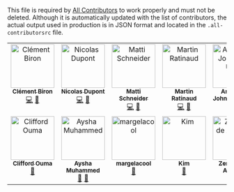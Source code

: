This file is required by [All Contributors](https://allcontributors.org/) to work properly and must not be deleted. Although it is automatically updated with the list of contributors, the actual output used in production is in JSON format and located in the `.all-contributorsrc` file.

<!-- ALL-CONTRIBUTORS-LIST:START - Do not remove or modify this section -->
<!-- prettier-ignore-start -->
<!-- markdownlint-disable -->
<table>
  <tbody>
    <tr>
      <td align="center" valign="top" width="14.28%"><a href="https://clementbiron.com/"><img src="https://avatars.githubusercontent.com/u/364319?v=4?s=100" width="100px;" alt="Clément Biron"/><br /><sub><b>Clément Biron</b></sub></a><br /><a href="https://github.com/OpenTermsArchive/docs/commits?author=clementbiron" title="Code">💻</a> <a href="https://github.com/OpenTermsArchive/docs/commits?author=clementbiron" title="Documentation">📖</a></td>
      <td align="center" valign="top" width="14.28%"><a href="https://github.com/Ndpnt"><img src="https://avatars.githubusercontent.com/u/1098708?v=4?s=100" width="100px;" alt="Nicolas Dupont"/><br /><sub><b>Nicolas Dupont</b></sub></a><br /><a href="https://github.com/OpenTermsArchive/docs/commits?author=Ndpnt" title="Code">💻</a> <a href="https://github.com/OpenTermsArchive/docs/commits?author=Ndpnt" title="Documentation">📖</a></td>
      <td align="center" valign="top" width="14.28%"><a href="https://mattischneider.fr/"><img src="https://avatars.githubusercontent.com/u/222463?v=4?s=100" width="100px;" alt="Matti Schneider"/><br /><sub><b>Matti Schneider</b></sub></a><br /><a href="https://github.com/OpenTermsArchive/docs/commits?author=MattiSG" title="Code">💻</a> <a href="https://github.com/OpenTermsArchive/docs/commits?author=MattiSG" title="Documentation">📖</a></td>
      <td align="center" valign="top" width="14.28%"><a href="http://bit.ly/work-with-martin"><img src="https://avatars.githubusercontent.com/u/4191809?v=4?s=100" width="100px;" alt="Martin Ratinaud"/><br /><sub><b>Martin Ratinaud</b></sub></a><br /><a href="https://github.com/OpenTermsArchive/docs/commits?author=martinratinaud" title="Code">💻</a> <a href="https://github.com/OpenTermsArchive/docs/commits?author=martinratinaud" title="Documentation">📖</a></td>
      <td align="center" valign="top" width="14.28%"><a href="https://github.com/emmanuellar"><img src="https://avatars.githubusercontent.com/u/41474439?v=4?s=100" width="100px;" alt="Amarachi Johnson-Ubah"/><br /><sub><b>Amarachi Johnson-Ubah</b></sub></a><br /><a href="https://github.com/OpenTermsArchive/docs/commits?author=emmanuellar" title="Documentation">📖</a></td>
      <td align="center" valign="top" width="14.28%"><a href="https://antonin.one/"><img src="https://avatars.githubusercontent.com/u/30950182?v=4?s=100" width="100px;" alt="Antonin Del Fabbro"/><br /><sub><b>Antonin Del Fabbro</b></sub></a><br /><a href="https://github.com/OpenTermsArchive/docs/commits?author=AntoninDelFabbro" title="Code">💻</a></td>
      <td align="center" valign="top" width="14.28%"><a href="https://md.engineer/"><img src="https://avatars.githubusercontent.com/u/15629602?v=4?s=100" width="100px;" alt="Stanley Ndagi"/><br /><sub><b>Stanley Ndagi</b></sub></a><br /><a href="https://github.com/OpenTermsArchive/docs/commits?author=NdagiStanley" title="Documentation">📖</a></td>
    </tr>
    <tr>
      <td align="center" valign="top" width="14.28%"><a href="https://github.com/Cli4d"><img src="https://avatars.githubusercontent.com/u/56266330?v=4?s=100" width="100px;" alt="Clifford Ouma"/><br /><sub><b>Clifford Ouma</b></sub></a><br /><a href="https://github.com/OpenTermsArchive/docs/commits?author=Cli4d" title="Documentation">📖</a></td>
      <td align="center" valign="top" width="14.28%"><a href="https://github.com/Aysha-py"><img src="https://avatars.githubusercontent.com/u/64032658?v=4?s=100" width="100px;" alt="Aysha Muhammed"/><br /><sub><b>Aysha Muhammed</b></sub></a><br /><a href="https://github.com/OpenTermsArchive/docs/commits?author=Aysha-py" title="Documentation">📖</a> <a href="#promotion-Aysha-py" title="Promotion">📣</a></td>
      <td align="center" valign="top" width="14.28%"><a href="https://github.com/margelacool"><img src="https://avatars.githubusercontent.com/u/74462536?v=4?s=100" width="100px;" alt="margelacool "/><br /><sub><b>margelacool </b></sub></a><br /><a href="#ideas-margelacool" title="Ideas, Planning, & Feedback">🤔</a></td>
      <td align="center" valign="top" width="14.28%"><a href="https://github.com/kim2304"><img src="https://avatars.githubusercontent.com/u/197624775?v=4?s=100" width="100px;" alt="Kim"/><br /><sub><b>Kim</b></sub></a><br /><a href="#ideas-kim2304" title="Ideas, Planning, & Feedback">🤔</a></td>
      <td align="center" valign="top" width="14.28%"><a href="https://github.com/zenobioarn"><img src="https://avatars.githubusercontent.com/u/189729038?v=4?s=100" width="100px;" alt="Zenobio de Almeida"/><br /><sub><b>Zenobio de Almeida</b></sub></a><br /><a href="#ideas-zenobioarn" title="Ideas, Planning, & Feedback">🤔</a></td>
      <td align="center" valign="top" width="14.28%"><a href="https://kcode.de/"><img src="https://avatars.githubusercontent.com/u/93181?v=4?s=100" width="100px;" alt="Jan Klass"/><br /><sub><b>Jan Klass</b></sub></a><br /><a href="https://github.com/OpenTermsArchive/docs/commits?author=Kissaki" title="Documentation">📖</a></td>
      <td align="center" valign="top" width="14.28%"><a href="https://11d.im"><img src="https://avatars.githubusercontent.com/u/27315?v=4?s=100" width="100px;" alt="tam kien duong"/><br /><sub><b>tam kien duong</b></sub></a><br /><a href="https://github.com/OpenTermsArchive/docs/commits?author=taniki" title="Documentation">📖</a></td>
    </tr>
  </tbody>
</table>

<!-- markdownlint-restore -->
<!-- prettier-ignore-end -->

<!-- ALL-CONTRIBUTORS-LIST:END -->

